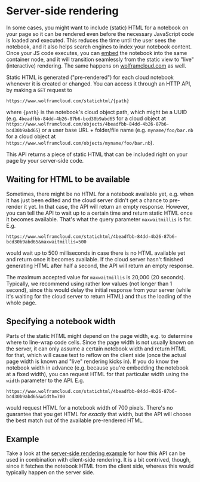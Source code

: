 # Server-side rendering

In some cases, you might want to include (static) HTML for a notebook on your page so it can be rendered even before the necessary JavaScript code is loaded and executed. This reduces the time until the user sees the notebook, and it also helps search engines to index your notebook content. Once your JS code executes, you can [embed](./LibraryInterface.md) the notebook into the same container node, and it will transition seamlessly from the static view to "live" (interactive) rendering. The same happens on [wolframcloud.com](https://www.wolframcloud.com) as well.

Static HTML is generated ("pre-rendered") for each cloud notebook whenever it is created or changed. You can access it through an HTTP API, by making a `GET` request to

    https://www.wolframcloud.com/statichtml/{path}
    
where `{path}` is the notebook's cloud object path, which might be a UUID (e.g. `4beadfbb-84dd-4b26-87b6-bcd30b9abd65` for a cloud object at `https://www.wolframcloud.com/objects/4beadfbb-84dd-4b26-87b6-bcd30b9abd65`) or a user base URL + folder/file name (e.g. `myname/foo/bar.nb` for a cloud object at `https://www.wolframcloud.com/objects/myname/foo/bar.nb`).

This API returns a piece of static HTML that can be included right on your page by your server-side code.

## Waiting for HTML to be available

Sometimes, there might be no HTML for a notebook available yet, e.g. when it has just been edited and the cloud server didn't get a chance to pre-render it yet. In that case, the API will return an empty response. However, you can tell the API to wait up to a certain time and return static HTML once it becomes available. That's what the query parameter `maxwaitmillis` is for. E.g.

    https://www.wolframcloud.com/statichtml/4beadfbb-84dd-4b26-87b6-bcd30b9abd65&maxwaitmillis=500
    
would wait up to 500 milliseconds in case there is no HTML available yet and return once it becomes available. If the cloud server hasn't finished generating HTML after half a second, the API will return an empty response.

The maximum accepted value for `maxwaitmillis` is 20,000 (20 seconds). Typically, we recommend using rather low values (not longer than 1 second), since this would delay the initial response from your server (while it's waiting for the cloud server to return HTML) and thus the loading of the whole page.

## Specifying a notebook width

Parts of the static HTML might depend on the page width, e.g. to determine where to line-wrap code cells. Since the page width is not usually known on the server, it can only assume a certain notebook width and return HTML for that, which will cause text to reflow on the client side (once the actual page width is known and "live" rendering kicks in). If you do know the notebook width in advance (e.g. because you're embedding the notebook at a fixed width), you can request HTML for that particular width using the `width` parameter to the API. E.g. 

    https://www.wolframcloud.com/statichtml/4beadfbb-84dd-4b26-87b6-bcd30b9abd65&width=700
    
would request HTML for a notebook width of 700 pixels. There's no guarantee that you get HTML for *exactly* that width, but the API will choose the best match out of the available pre-rendered HTML.

## Example

Take a look at the [server-side rendering example](../examples/ssr.html) for how this API can be used in combination with client-side rendering. It is a bit contrived, though, since it fetches the notebook HTML from the client side, whereas this would typically happen on the server side.

